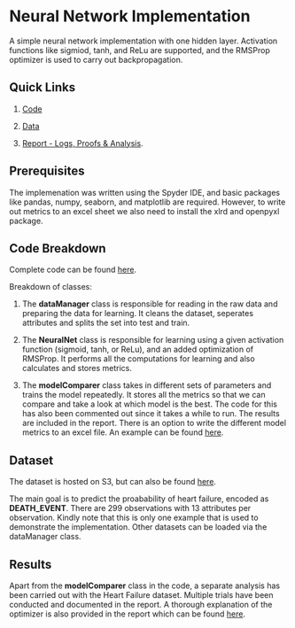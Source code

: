 # Neural Network Implementation

A simple neural network implementation with one hidden layer. Activation functions like sigmiod, tanh, and ReLu are supported, and the RMSProp optimizer is used to carry out backpropagation. 

## Quick Links
1. [Code](https://github.com/sshreyas999/Neural-Network-Implementation/blob/main/Neural%20Network%20Implementation%20using%20RMSProp.py)  

2. [Data](https://github.com/sshreyas999/Neural-Network-Implementation/blob/main/heart_failure_clinical_records_dataset.csv)  

3. [Report - Logs, Proofs & Analysis](https://github.com/sshreyas999/Neural-Network-Implementation/blob/main/Neural%20Network%20Implementation%20-%20Metrics%2C%20Plots%20%26%20Proofs.pdf). 

## Prerequisites

The implemenation was written using the Spyder IDE, and basic packages like pandas, numpy, seaborn, and matplotlib are required. However, to write out metrics to an excel sheet we also need to install the xlrd and openpyxl package.

## Code Breakdown

Complete code can be found [here](https://github.com/sshreyas999/Neural-Network-Implementation/blob/main/Neural%20Network%20Implementation%20using%20RMSProp.py).

Breakdown of classes:

1. The **dataManager** class is responsible for reading in the raw data and preparing the data for learning. It cleans the dataset, seperates attributes and splits the set into test and train.

2. The **NeuralNet** class is responsible for learning using a given activation function (sigmoid, tanh, or ReLu), and an added optimization of RMSProp. It performs all the computations for learning and also calculates and stores metrics.

3. The **modelComparer** class takes in different sets of parameters and trains the model repeatedly. It stores all the metrics so that we can compare and take a look at which model is the best. The code for this has also been commented out since it takes a while to run. The results are included in the report. There is an option to write the different model metrics to an excel file. An example can be found [here](https://github.com/sshreyas999/Neural-Network-Implementation/blob/main/modelComparision.xlsx).

## Dataset

The dataset is hosted on S3, but can also be found [here](https://github.com/sshreyas999/Neural-Network-Implementation/blob/main/heart_failure_clinical_records_dataset.csv). 

The main goal is to predict the proabability of heart failure, encoded as **DEATH_EVENT**. There are 299 observations with 13 attributes per observation. Kindly note that this is only one example that is used to demonstrate the implementation. Other datasets can be loaded via the dataManager class.

## Results

Apart from the **modelComparer** class in the code, a separate analysis has been carried out with the Heart Failure dataset. Multiple trials have been conducted and documented in the report. A thorough explanation of the optimizer is also provided in the report which can be found [here](https://github.com/sshreyas999/Neural-Network-Implementation/blob/main/Neural%20Network%20Implementation%20-%20Metrics%2C%20Plots%20%26%20Proofs.pdf).
